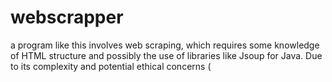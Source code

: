 # webscrapper
 a program like this involves web scraping, which requires some knowledge of HTML structure and possibly the use of libraries like Jsoup for Java. Due to its complexity and potential ethical concerns (
